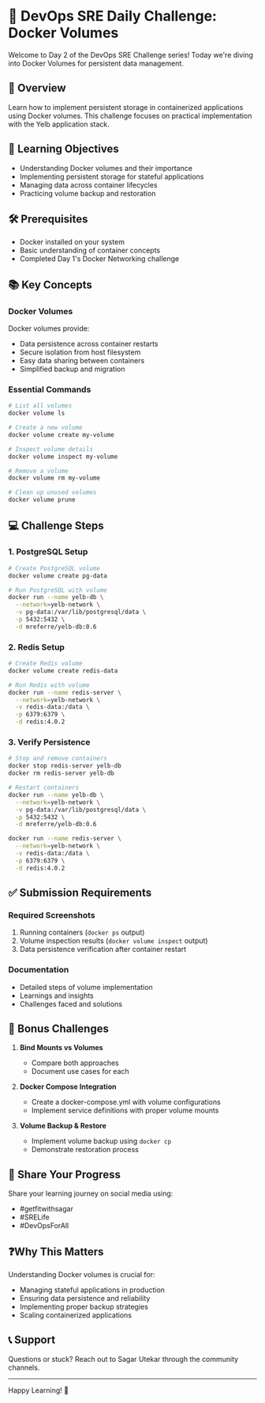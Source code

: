 # 🐳 DevOps SRE Daily Challenge: Docker Volumes

Welcome to Day 2 of the DevOps SRE Challenge series! Today we're diving into Docker Volumes for persistent data management.

## 📝 Overview

Learn how to implement persistent storage in containerized applications using Docker volumes. This challenge focuses on practical implementation with the Yelb application stack.

## 🎯 Learning Objectives

- Understanding Docker volumes and their importance
- Implementing persistent storage for stateful applications
- Managing data across container lifecycles
- Practicing volume backup and restoration

## 🛠 Prerequisites

- Docker installed on your system
- Basic understanding of container concepts
- Completed Day 1's Docker Networking challenge

## 📚 Key Concepts

### Docker Volumes

Docker volumes provide:
- Data persistence across container restarts
- Secure isolation from host filesystem
- Easy data sharing between containers
- Simplified backup and migration

### Essential Commands

```bash
# List all volumes
docker volume ls

# Create a new volume
docker volume create my-volume

# Inspect volume details
docker volume inspect my-volume

# Remove a volume
docker volume rm my-volume

# Clean up unused volumes
docker volume prune
```

## 💻 Challenge Steps

### 1. PostgreSQL Setup

```bash
# Create PostgreSQL volume
docker volume create pg-data

# Run PostgreSQL with volume
docker run --name yelb-db \
  --network=yelb-network \
  -v pg-data:/var/lib/postgresql/data \
  -p 5432:5432 \
  -d mreferre/yelb-db:0.6
```

### 2. Redis Setup

```bash
# Create Redis volume
docker volume create redis-data

# Run Redis with volume
docker run --name redis-server \
  --network=yelb-network \
  -v redis-data:/data \
  -p 6379:6379 \
  -d redis:4.0.2
```

### 3. Verify Persistence

```bash
# Stop and remove containers
docker stop redis-server yelb-db
docker rm redis-server yelb-db

# Restart containers
docker run --name yelb-db \
  --network=yelb-network \
  -v pg-data:/var/lib/postgresql/data \
  -p 5432:5432 \
  -d mreferre/yelb-db:0.6

docker run --name redis-server \
  --network=yelb-network \
  -v redis-data:/data \
  -p 6379:6379 \
  -d redis:4.0.2
```

## ✅ Submission Requirements

### Required Screenshots
1. Running containers (`docker ps` output)
2. Volume inspection results (`docker volume inspect` output)
3. Data persistence verification after container restart

### Documentation
- Detailed steps of volume implementation
- Learnings and insights
- Challenges faced and solutions

## 🌟 Bonus Challenges

1. **Bind Mounts vs Volumes**
   - Compare both approaches
   - Document use cases for each

2. **Docker Compose Integration**
   - Create a docker-compose.yml with volume configurations
   - Implement service definitions with proper volume mounts

3. **Volume Backup & Restore**
   - Implement volume backup using `docker cp`
   - Demonstrate restoration process

## 🤝 Share Your Progress

Share your learning journey on social media using:
- #getfitwithsagar
- #SRELife
- #DevOpsForAll

## ❓Why This Matters

Understanding Docker volumes is crucial for:
- Managing stateful applications in production
- Ensuring data persistence and reliability
- Implementing proper backup strategies
- Scaling containerized applications

## 📞 Support

Questions or stuck? Reach out to Sagar Utekar through the community channels.

---

Happy Learning! 🚀
